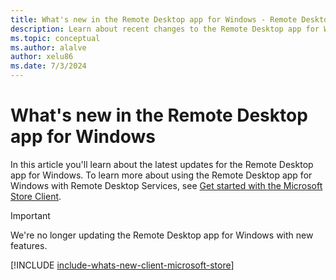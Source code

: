 ```yaml
---
title: What's new in the Remote Desktop app for Windows - Remote Desktop Services
description: Learn about recent changes to the Remote Desktop app for Windows
ms.topic: conceptual
ms.author: alalve
author: xelu86
ms.date: 7/3/2024
---
```


# What's new in the Remote Desktop app for Windows

In this article you'll learn about the latest updates for the Remote Desktop app for Windows. To learn more about using the Remote Desktop app for Windows with Remote Desktop Services, see [Get started with the Microsoft Store Client](windows.md).

> [!IMPORTANT]
> We're no longer updating the Remote Desktop app for Windows with new features.

[!INCLUDE [include-whats-new-client-microsoft-store](~/../windowsserverdocs-pr/articles/includes/include-whats-new-client-microsoft-store.md)]
